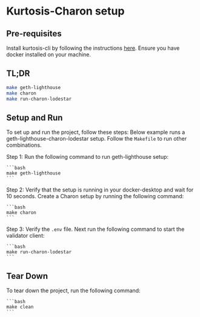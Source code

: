 # Kurtosis-Charon setup
## Pre-requisites

Install kurtosis-cli by following the instructions [here](https://docs.kurtosis.com/install).
Ensure you have docker installed on your machine.

## TL;DR
```bash
make geth-lighthouse
make charon
make run-charon-lodestar
```

## Setup and Run

To set up and run the project, follow these steps:
Below example runs a geth-lighthouse-charon-lodestar setup.
Follow the ```Makefile``` to run other combinations.

Step 1: Run the following command to run geth-lighthouse setup:
    
    ```bash
    make geth-lighthouse
    ```
Step 2: Verify that the setup is running in your docker-desktop and wait for 10 seconds. Create a Charon setup by running the following command:
    
    ```bash
    make charon
    ```

Step 3: Verify the ```.env``` file. Next run the following command to start the validator client:
    
    ```bash
    make run-charon-lodestar
    ```

## Tear Down

To tear down the project, run the following command:

    ```bash
    make clean
    ```